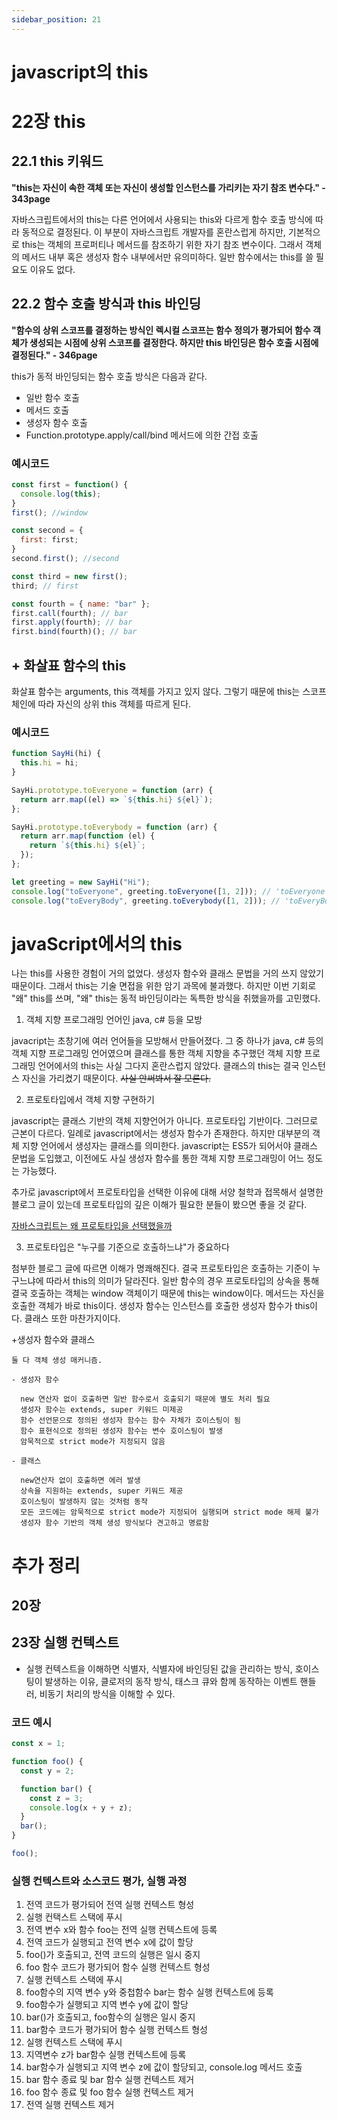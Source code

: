 ```yaml
---
sidebar_position: 21
---
```


# javascript의 this

# 22장 this

## 22.1 this 키워드

**"this는 자신이 속한 객체 또는 자신이 생성할 인스턴스를 가리키는 자기 참조 변수다." - 343page**

자바스크립트에서의 this는 다른 언어에서 사용되는 this와 다르게 함수 호출 방식에 따라 동적으로 결정된다.
이 부분이 자바스크립트 개발자를 혼란스럽게 하지만, 기본적으로 this는 객체의 프로퍼티나 메서드를 참조하기 위한 자기 참조 변수이다.
그래서 객체의 메서드 내부 혹은 생성자 함수 내부에서만 유의미하다. 일반 함수에서는 this를 쓸 필요도 이유도 없다.

## 22.2 함수 호출 방식과 this 바인딩

**"함수의 상위 스코프를 결정하는 방식인 렉시컬 스코프는 함수 정의가 평가되어 함수 객체가 생성되는 시점에 상위 스코프를 결정한다.
하지만 this 바인딩은 함수 호출 시점에 결정된다." - 346page**

this가 동적 바인딩되는 함수 호출 방식은 다음과 같다.

- 일반 함수 호출
- 메서드 호출
- 생성자 함수 호출
- Function.prototype.apply/call/bind 메서드에 의한 간접 호출

### 예시코드

```js
const first = function() {
  console.log(this);
}
first(); //window

const second = {
  first: first;
}
second.first(); //second

const third = new first();
third; // first

const fourth = { name: "bar" };
first.call(fourth); // bar
first.apply(fourth); // bar
first.bind(fourth)(); // bar


```

## + 화살표 함수의 this

화살표 함수는 arguments, this 객체를 가지고 있지 않다. 그렇기 때문에 this는 스코프 체인에 따라
자신의 상위 this 객체를 따르게 된다.

### 예시코드

```js
function SayHi(hi) {
  this.hi = hi;
}

SayHi.prototype.toEveryone = function (arr) {
  return arr.map((el) => `${this.hi} ${el}`);
};

SayHi.prototype.toEverybody = function (arr) {
  return arr.map(function (el) {
    return `${this.hi} ${el}`;
  });
};

let greeting = new SayHi("Hi");
console.log("toEveryone", greeting.toEveryone([1, 2])); // 'toEveryone' [ 'Hi 1', 'Hi 2' ]
console.log("toEveryBody", greeting.toEverybody([1, 2])); // 'toEveryBody' [ 'undefined 1', 'undefined 2' ]
```

# javaScript에서의 this

나는 this를 사용한 경험이 거의 없었다. 생성자 함수와 클래스 문법을 거의 쓰지 않았기 때문이다.
그래서 this는 기술 면접을 위한 암기 과목에 불과했다. 하지만 이번 기회로 "왜" this를 쓰며,
"왜" this는 동적 바인딩이라는 독특한 방식을 취했을까를 고민했다.

1. 객체 지향 프로그래밍 언어인 java, c# 등을 모방

javacript는 초창기에 여러 언어들을 모방해서 만들어졌다. 그 중 하나가 java, c# 등의 객체 지향 프로그래밍 언어였으며
클래스를 통한 객체 지향을 추구했던 객체 지향 프로그래밍 언어에서의 this는 사실 그다지 혼란스럽지 않았다.
클래스의 this는 결국 인스턴스 자신을 가리켰기 때문이다. ~~사실 안써봐서 잘 모른다.~~

2. 프로토타입에서 객체 지향 구현하기

javascript는 클래스 기반의 객체 지향언어가 아니다. 프로토타입 기반이다. 그러므로 근본이 다르다. 일례로 javascript에서는
생성자 함수가 존재한다. 하지만 대부분의 객체 지향 언어에서 생성자는 클래스를 의미한다. javascript는 ES5가 되어서야 클래스 문법을
도입했고, 이전에도 사실 생성자 함수를 통한 객체 지향 프로그래밍이 어느 정도는 가능했다.

추가로 javascript에서 프로토타입을 선택한 이유에 대해 서양 철학과 접목해서 설명한 블로그 글이 있는데
프로토타입의 깊은 이해가 필요한 분들이 봤으면 좋을 것 같다.

[자바스크립트는 왜 프로토타입을 선택했을까](https://medium.com/@limsungmook/%EC%9E%90%EB%B0%94%EC%8A%A4%ED%81%AC%EB%A6%BD%ED%8A%B8%EB%8A%94-%EC%99%9C-%ED%94%84%EB%A1%9C%ED%86%A0%ED%83%80%EC%9E%85%EC%9D%84-%EC%84%A0%ED%83%9D%ED%96%88%EC%9D%84%EA%B9%8C-997f985adb42)

3. 프로토타입은 "누구를 기준으로 호출하느냐"가 중요하다

첨부한 블로그 글에 따르면 이해가 명쾌해진다. 결국 프로토타입은 호출하는 기준이 누구느냐에 따라서 this의 의미가 달라진다.
일반 함수의 경우 프로토타입의 상속을 통해 결국 호출하는 객체는 window 객체이기 때문에 this는 window이다.
메서드는 자신을 호출한 객체가 바로 this이다. 생성자 함수는 인스턴스를 호출한 생성자 함수가 this이다. 클래스 또한
마찬가지이다.

+생성자 함수와 클래스

    둘 다 객체 생성 매커니즘.

    - 생성자 함수

      new 연산자 없이 호출하면 일반 함수로서 호출되기 때문에 별도 처리 필요
      생성자 함수는 extends, super 키워드 미제공
      함수 선언문으로 정의된 생성자 함수는 함수 자체가 호이스팅이 됨
      함수 표현식으로 정의된 생성자 함수는 변수 호이스팅이 발생
      암묵적으로 strict mode가 지정되지 않음

    - 클래스

      new연산자 없이 호출하면 에러 발생
      상속을 지원하는 extends, super 키워드 제공
      호이스팅이 발생하지 않는 것처럼 동작
      모든 코드에는 암묵적으로 strict mode가 지정되어 실행되며 strict mode 해제 불가
      생성자 함수 기반의 객체 생성 방식보다 견고하고 명료함

# 추가 정리

## 20장

## 23장 실행 컨텍스트

- 실행 컨텍스트을 이해하면 식별자, 식별자에 바인딩된 값을 관리하는 방식, 호이스팅이 발생하는 이유,
  클로저의 동작 방식, 태스크 큐와 함께 동작하는 이벤트 핸들러, 비동기 처리의 방식을 이해할 수 있다.

### 코드 예시

```js
const x = 1;

function foo() {
  const y = 2;

  function bar() {
    const z = 3;
    console.log(x + y + z);
  }
  bar();
}

foo();
```

### 실행 컨텍스트와 소스코드 평가, 실행 과정

1. 전역 코드가 평가되어 전역 실행 컨텍스트 형성
2. 실행 컨택스트 스택에 푸시
3. 전역 변수 x와 함수 foo는 전역 실행 컨텍스트에 등록
4. 전역 코드가 실행되고 전역 변수 x에 값이 할당
5. foo()가 호출되고, 전역 코드의 실행은 일시 중지
6. foo 함수 코드가 평가되어 함수 실행 컨텍스트 형성
7. 실행 컨텍스트 스택에 푸시
8. foo함수의 지역 변수 y와 중첩함수 bar는 함수 실행 컨텍스트에 등록
9. foo함수가 실행되고 지역 변수 y에 값이 할당
10. bar()가 호출되고, foo함수의 실행은 일시 중지
11. bar함수 코드가 평가되어 함수 실행 컨텍스트 형성
12. 실행 컨텍스트 스택에 푸시
13. 지역변수 z가 bar함수 실행 컨텍스트에 등록
14. bar함수가 실행되고 지역 변수 z에 값이 할당되고, console.log 메서드 호출
15. bar 함수 종료 및 bar 함수 실행 컨텍스트 제거
16. foo 함수 종료 및 foo 함수 실행 컨텍스트 제거
17. 전역 실행 컨텍스트 제거
